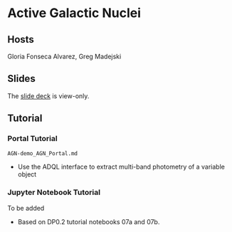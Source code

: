 # Active Galactic Nuclei

## Hosts

Gloria Fonseca Alvarez, Greg Madejski

## Slides

The [slide deck](https://docs.google.com/presentation/d/1BI8HWC6y8ImZjqMy703CmmrKBk9QUZgPkglHATudOMY/edit?usp=sharing) is view-only.

## Tutorial

### Portal Tutorial 

`AGN-demo_AGN_Portal.md`

* Use the ADQL interface to extract multi-band photometry of a variable object

### Jupyter Notebook Tutorial

To be added

* Based on DP0.2 tutorial notebooks 07a and 07b.
